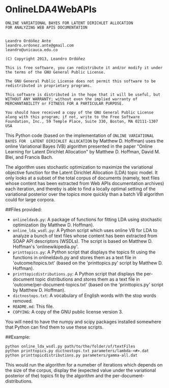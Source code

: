 OnlineLDA4WebAPIs
=================

```
ONLINE VARIATIONAL BAYES FOR LATENT DIRICHLET ALLOCATION
FOR ANALYZING WEB APIS DOCUMENTATION


Leandro Ordóñez Ante
leandro.ordonez.ante@gmail.com
leandro@unicauca.edu.co

(C) Copyright 2013, Leandro Ordóñez

This is free software, you can redistribute it and/or modify it under
the terms of the GNU General Public License.

The GNU General Public License does not permit this software to be
redistributed in proprietary programs.

This software is distributed in the hope that it will be useful, but
WITHOUT ANY WARRANTY; without even the implied warranty of
MERCHANTABILITY or FITNESS FOR A PARTICULAR PURPOSE.

You should have received a copy of the GNU General Public License
along with this program; if not, write to the Free Software
Foundation, Inc., 59 Temple Place, Suite 330, Boston, MA 02111-1307
USA
```

This Python code (based on the implementation of `ONLINE VARIATIONAL BAYES FOR 
LATENT DIRICHLET ALLOCATION` by Matthew D. Hoffman) uses the online Variational 
Bayes (VB) algorithm presented in the paper "Online Learning for Latent Dirichlet
Allocation" by Matthew D. Hoffman, David M. Blei, and Francis Bach.

The algorithm uses stochastic optimization to maximize the variational
objective function for the Latent Dirichlet Allocation (LDA) topic model.
It only looks at a subset of the total corpus of documents (namely, text files
whose content has been extracted from Web APIs documentation archives) 
each iteration, and thereby is able to find a locally optimal setting of
the variational posterior over the topics more quickly than a batch
VB algorithm could for large corpora.


##Files provided:
* `onlineldavb.py`: A package of functions for fitting LDA using stochastic
  optimization (by Matthew D. Hoffman).
* `online_lda_wsdl.py`: A Python script which uses online VB for LDA to analyze a 
  bunch of text files whose content has been extracted from SOAP API descriptors 
  (WSDLs). The script is based on Matthew D. Hoffman's 'onlinewikipedia.py'.
* `printtopics.py`: A Python script that displays the topics fit using the
  functions in onlineldavb.py and stores them as a text file in 'outcome/topics.txt'
  (based on the 'printtopics.py' script by Matthew D. Hoffman).
* `printtopicdistributions.py`: A Python script that displays the per-document topic 
  distributions and stores them as a text file in 'outcome/per-document-topics.txt' 
  (based on the 'printtopics.py' script by Matthew D. Hoffman).
* `dictnostops.txt`: A vocabulary of English words with the stop words removed.
* `README.md`: This file.
* `COPYING`: A copy of the GNU public license version 3.

You will need to have the numpy and scipy packages installed somewhere
that Python can find them to use these scripts.


##Example:
```
python online_lda_wsdl.py path/to/the/folder/of/textFiles 
python printtopics.py dictnostops.txt parameters/lambda-<#>.dat
python printtopicdistributions.py parameters/gamma-all.dat
```

This would run the algorithm for a numeber of iterations which depends on the size of 
the corpus, display the (expected value under the variational posterior of the) 
topics fit by the algorithm and the per-document-distributions.
